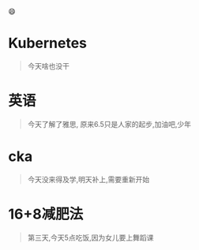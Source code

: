 :smile:
# Kubernetes
> 今天啥也没干
# 英语
> 今天了解了雅思, 原来6.5只是人家的起步,加油吧,少年
# cka
> 今天没来得及学,明天补上,需要重新开始
# 16+8减肥法
> 第三天,今天5点吃饭,因为女儿要上舞蹈课
